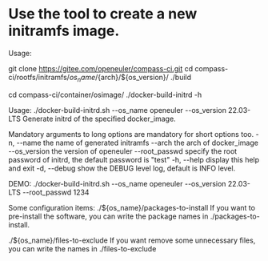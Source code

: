 # Use the tool to create a new initramfs image.

Usage:

git clone https://gitee.com/openeuler/compass-ci.git
cd compass-ci/rootfs/initramfs/${os_name}/${arch}/${os_version}/
./build

cd compass-ci/container/osimage/
./docker-build-initrd -h

Usage: ./docker-build-initrd.sh --os_name openeuler --os_version 22.03-LTS
Generate initrd of the specified docker_image.

Mandatory arguments to long options are mandatory for short options too.
  -n, --name            the name of generated initramfs
      --arch            the arch of docker_image
      --os_version      the version of openeuler
      --root_passwd     specify the root password of initrd, the default password is "test"
  -h, --help            display this help and exit
  -d, --debug           show the DEBUG level log, default is INFO level.

DEMO:
./docker-build-initrd.sh --os_name openeuler --os_version 22.03-LTS --root_passwd 1234

Some configuration items:
./${os_name}/packages-to-install
   If you want to pre-install the software,  you can write the package names in ./packages-to-install.

./${os_name}/files-to-exclude
   If you want remove some unnecessary files, you can write the names in ./files-to-exclude
